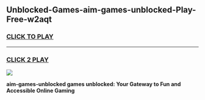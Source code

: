 
## Unblocked-Games-aim-games-unblocked-Play-Free-w2aqt
<h3>
<a href="https://premium76.site?title=aim-games-unblocked&ref=24M">CLICK TO PLAY</a></h3>
<hr>

<h3>
<a href="https://premium76.site?title=aim-games-unblocked&ref=24M">CLICK 2 PLAY</a>
  
</h3>

<a href="https://premium76.site?title=aim-games-unblocked&ref=24M"><img src="https://clearcache.store/games.png"></a>


**aim-games-unblocked games unblocked: Your Gateway to Fun and Accessible Online Gaming**
